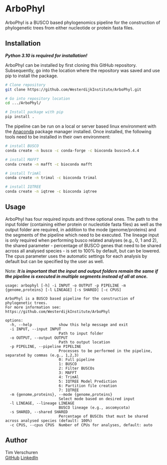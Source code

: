 # ArboPhyl

ArboPhyl is a BUSCO based phylogenomics pipeline for the construction of phylogenetic trees from either nucleotide or protein fasta files. 

## Installation

***Python 3.10 is required for installation!***

ArboPhyl can be installed by first cloning this GitHub repository. Subsequently, go into the location where the repository was saved and use pip to install the package.
```bash
# Clone repository
git clone https://github.com/WesterdijkInstitute/ArboPhyl.git

# Go into repository location
cd .../ArboPhyl/

# Install package with pip
pip install .
```

The pipeline can be run on a local or server based linux environment with the [Anaconda](https://anaconda.org/) package manager installed. Once installed, the following tools need to be installed in their own environment:
```bash
# install BUSCO
conda create -n busco -c conda-forge -c bioconda busco=5.4.4

# install MAFFT
conda create -n mafft -c bioconda mafft

# install TrimAl
conda create -n trimal -c bioconda trimal

# install IQTREE
conda create -n iqtree -c bioconda iqtree
```

## Usage

ArboPhyl has four required inputs and three optional ones. The path to the input folder (containing either protein or nucleotide fasta files) as well as the output folder are required, in addition to the mode (genome/proteins) and the segments of the pipeline which need to be executed. The lineage input is only required when performing busco related analyses (e.g., 0, 1 and 2), the shared parameter - percentage of BUSCO genes that need to be shared across all analysed species - is set to 100% by default, but can be lowered. The cpus parameter uses the automatic settings for each analysis by default but can be specified by the user as well. 

Note: ***It is important that the input and output folders remain the same if the pipeline is executed in multiple segments instead of all at once.***
```
usage: arbophyl [-h] -i INPUT -o OUTPUT -p PIPELINE -m {genome,proteins} [-l LINEAGE] [-s SHARED] [-c CPUS]

ArboPhyl is a BUSCO based pipeline for the construction of phylogenetic trees.
For more information see: https://github.com/WesterdijkInstitute/ArboPhyl

options:
  -h, --help            show this help message and exit
  -i INPUT, --input INPUT
                        Path to input folder
  -o OUTPUT, --output OUTPUT
                        Path to output location
  -p PIPELINE, --pipeline PIPELINE
                        Processes to be performed in the pipeline, separated by commas (e.g., 1,2,3)
                        0: Full pipeline
                        1: BUSCO
                        2: Filter BUSCOs
                        3: MAFFT
                        4: TrimAl
                        5: IQTREE Model Prediction
                        6: Partition file creation
                        7: IQTREE
  -m {genome,proteins}, --mode {genome,proteins}
                        Select mode based on desired input
  -l LINEAGE, --lineage LINEAGE
                        BUSCO lineage (e.g., ascomycota)
  -s SHARED, --shared SHARED
                        Percentage of BUSCOs that must be shared across analysed species (default: 100%)
  -c CPUS, --cpus CPUS  Number of CPUs for analyses, default: auto
```

## Author
Tim Verschuren <br/>
[GitHub](https://github.com/TimVerschuren)
[LinkedIn](https://www.linkedin.com/in/tim-verschuren-27082919b/)
